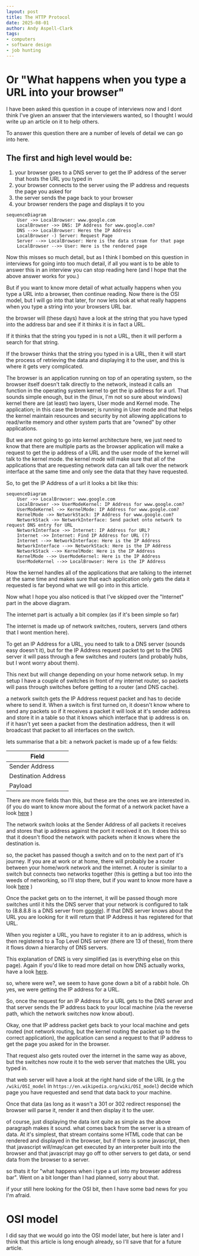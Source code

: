 ```yaml
---
layout: post
title: The HTTP Protocol
date: 2025-08-01
author: Andy Aspell-Clark
tags:
- computers
- software design
- job hunting
---
```


# Or "What happens when you type a URL into your browser"

I have been asked this question in a coupe of interviews now and I dont think I've given an answer that the interviewers wanted, so I thought I would write up an article on it to help others.

To answer this question there are a number of levels of detail we can go into here.

## The first and high level would be:
1. your browser goes to a DNS server to get the IP address of the server that hosts the URL you typed in
1. your browser connects to the server using the IP address and requests the page you asked for
1. the server sends the page back to your browser
1. your browser renders the page and displays it to you
```mermaid
sequenceDiagram
    User ->> LocalBrowser: www.google.com
    LocalBrowser ->> DNS: IP Address for www.google.com?
    DNS -->> LocalBrowser: Heres the IP Address
    LocalBrowser -) Server: Request Page
    Server -->> LocalBrowser: Here is the data stream for that page
    LocalBrowser -->> User: Here is the rendered page
```

Now this misses so much detail, but as I think I bombed on this question in interviews for going into too much detail, if all you want is to be able to answer this in an interview you can stop reading here (and I hope that the above answer works for you.)

But if you want to know more detail of what actually happens when you type a URL into a browser, then continue reading. Now there is the OSI model, but I will go into that later, for now lets look at what really happens when you type a string into your browsers URL bar.

the browser will (these days) have a look at the string that you have typed into the address bar and see if it thinks it is in fact a URL.

If it thinks that the string you typed in is not a URL, then it will perform a search for that string.

If the browser thinks that the string you typed in is a URL, then it will start the process of retrieving the data and displaying it to the user, and this is where it gets very complicated.

The browser is an application running on top of an operating system, so the browser itself doesn't talk directly to the network, instead it calls an function in the operating system kernel to get the ip address for a url. That sounds simple enough, but in the (linux, I'm not so sure about windows) kernel there are (at least) two layers, User mode and Kernel mode. The application; in this case the browser; is running in User mode and that helps the kernel maintain resources and security by not allowing applications to read/write memory and other system parts that are "owned" by other applications.

But we are not going to go into kernel architecture here, we just need to know that there are multiple parts as the browser application will make a request to get the ip address of a URL and the user mode of the kernel will talk to the kernel mode. the kernel mode will make sure that all of the applications that are requesting network data can all talk over the network interface at the same time and only see the data that they have requested.

So, to get the IP Address of a url it looks a bit like this:
```mermaid
sequenceDiagram
    User ->> LocalBrowser: www.google.com
    LocalBrowser ->> UserModeKernel: IP Address for www.google.com?
    UserModeKernel ->> KernelMode: IP Address for www.google.com?
    KernelMode ->> NetworkStack: IP Address for www.google.com?
    NetworkStack ->> NetworkInterface: Send packet onto network to request DNS entry for URL
    NetworkInterface ->> Internet: IP Address for URL?
    Internet ->> Internet: Find IP Address for URL (?)
    Internet -->> NetworkInterface: Here is the IP Address
    NetworkInterface -->> NetworkStack: Here is the IP Address
    NetworkStack -->> KernelMode: Here is the IP Address
    KernelMode -->> UserModeKernel: Here is the IP Address
    UserModeKernel -->> LocalBrowser: Here is the IP Address
```

How the kernel handles all of the applications that are talking to the internet at the same time and makes sure that each application only gets the data it requested is far beyond what we will go into in this article.

Now what I hope you also noticed is that I've skipped over the "Internet" part in the above diagram.

The internet part is actually a bit complex (as if it's been simple so far)

The internet is made up of network switches, routers, servers (and others that I wont mention here).

To get an IP Address for a URL, you need to talk to a DNS server (sounds easy doesn't it), but for the IP Address request packet to get to the DNS server it will pass through a few switches and routers (and probably hubs, but I wont worry about them).

This next but will change depending on your home network setup. In my setup I have a couple of switches in front of my internet router, so packets will pass through switches before getting to a router (and DNS cache). 

a network switch gets the IP Address request packet and has to decide where to send it. When a switch is first turned on, it doesn't know where to send any packets so if it receives a packet it will look at it's sender address and store it in a table so that it knows which interface that ip address is on. if it hasn't yet seen a packet from the destination address, then it will broadcast that packet to all interfaces on the switch.

lets summarise that a bit:
a network packet is made up of a few fields:

| Field               |
| ------------------- |
| Sender Address      |
| Destination Address |
| Payload             |

There are more fields than this, but these are the ones we are interested in. (if you do want to know more about the format of a network packet have a look [here](https://www.geeksforgeeks.org/computer-networks/tcp-ip-packet-format/) )

The network switch looks at the Sender Address of all packets it receives and stores that ip address against the port it received it on. It does this so that it doesn't flood the network with packets when it knows where the destination is.

so, the packet has passed though a switch and on to the next part of it's journey. If you are at work or at home, there will probably be a router between your home/work network and the internet. A router is similar to a switch but connects two networks together (this is getting a but too into the weeds of networking, so I'll stop there, but if you want to know more have a look [here](https://www.cisco.com/c/en_uk/solutions/small-business/resource-center/networking/network-switch-vs-router.html#~switches) )

Once the packet gets on to the internet, it will be passed though more switches until it hits the DNS server that your network is configured to talk to (8.8.8.8 is a DNS server from [google](https://developers.google.com/speed/public-dns)). If that DNS server knows about the URL you are looking for it will return that IP Address it has registered for that URL.

When you register a URL, you have to register it to an ip address, which is then registered to a Top Level DNS server (there are 13 of these), from there it flows down a hierarchy of DNS servers.

This explanation of DNS is very simplified (as is everything else on this page). Again if you'd like to read more detail on how DNS actually works, have a look [here](https://www.cloudflare.com/en-gb/learning/dns/what-is-dns/).

so, where were we?, we seem to have gone down a bit of a rabbit hole. Oh yes, we were getting the IP address for a URL.

So, once the request for an IP Address for a URL gets to the DNS server and that server sends the IP address back to your local machine (via the reverse path, which the network switches now know about).

Okay, one that IP address packet gets back to your local machine and gets routed (not network routing, but the kernel routing the packet up to the correct application), the application can send a request to that IP address to get the page you asked for in the browser.

That request also gets routed over the internet in the same way as above, but the switches now route it to the web server that matches the URL you typed in.

that web server will have a look at the right hand side of the URL (e.g the `/wiki/OSI_model` in `https://en.wikipedia.org/wiki/OSI_model`) decide which page you have requested and send that data back to your machine.

Once that data (as long as it wasn't a 301 or 302 redirect response) the browser will parse it, render it and then display it to the user.

of course, just displaying the data isnt quite as simple as the above paragraph makes it sound. what comes back from the server is a stream of data. At it's simplest, that stream contains some HTML code that can be rendered and displayed in the browser, but if there is some javascript, then that javascript will/may/can get executed by an interpreter built into the browser and that javascript may go off to other servers to get data, or send data from the browser to a server.

so thats it for "what happens when i type a url into my browser address bar". Went on a bit longer than I had planned, sorry about that.

if your still here looking for the OSI bit, then I have some bad news for you I'm afraid.


# OSI model
I did say that we would go into the OSI model later, but here is later and I think that this article is long enough already, so I'll save that for a future article.




